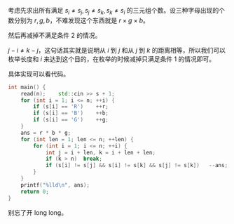 考虑先求出所有满足 $s_i \neq s_j, s_j \neq s_k, s_k \neq s_i$ 的三元组个数。设三种字母出现的个数分别为 $r, g, b$，不难发现这个东西就是 $r \times g \times b$。

然后再减掉不满足条件 2 的情况。

$j - i \neq k - j$，这句话其实就是说明从 $i$ 到 $j$ 和从 $j$ 到 $k$ 的距离相等，所以我们可以枚举长度和 $i$ 来达到这个目的，在枚举的时候减掉只满足条件 1 的情况即可。

具体实现可以看代码。

```cpp
int main() {
    read(n);    std::cin >> s + 1;
    for (int i = 1; i <= n; ++i) {
        if (s[i] == 'R')    ++r;
        if (s[i] == 'B')    ++b;
        if (s[i] == 'G')    ++g;
    }
    ans = r * b * g;
    for (int len = 1; len <= n; ++len) {
        for (int i = 1; i <= n; ++i) {
            int j = i + len, k = i + len + len;
            if (k > n)  break;
            if (s[i] != s[j] && s[i] != s[k] && s[j] != s[k])   --ans;
        }
    }
    printf("%lld\n", ans);
    return 0;
}
```

别忘了开 long long。